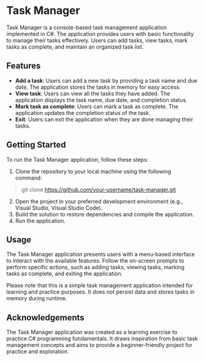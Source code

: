 # Task Manager
 Task Manager is a console-based task management application implemented in C#. The application provides users with basic functionality to manage their tasks effectively. Users can add tasks, view tasks, mark tasks as complete, and maintain an organized task list.

## Features
- __Add a task__: Users can add a new task by providing a task name and due date. The application stores the tasks in memory for easy access.
- __View task__: Users can view all the tasks they have added. The application displays the task name, due date, and completion status.
- __Mark task as complete__: Users can mark a task as complete. The application updates the completion status of the task.
- __Exit__: Users can exit the application when they are done managing their tasks.

## Getting Started
To run the Task Manager application, follow these steps:
1. Clone the repository to your local machine using the following command:
>   git clone https://github.com/your-username/task-manager.git
2. Open the project in your preferred development environment (e.g., Visual Studio, Visual Studio Code).
3. Build the solution to restore dependencies and compile the application.
4. Run the application.

## Usage
The Task Manager application presents users with a menu-based interface to interact with the available features. Follow the on-screen prompts to perform specific actions, such as adding tasks, viewing tasks, marking tasks as complete, and exiting the application.

Please note that this is a simple task management application intended for learning and practice purposes. It does not persist data and stores tasks in memory during runtime.

## Acknowledgements
The Task Manager application was created as a learning exercise to practice C# programming fundamentals. It draws inspiration from basic task management concepts and aims to provide a beginner-friendly project for practice and exploration.
